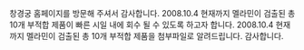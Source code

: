 창경궁 홈페이지를 방문해 주셔서 감사합니다.
2008.10.4 현재까지 멜라민이 검출된 총 10개 부적합 제품이 빠른 시일 내에 회수 될 수 있도록 하고자 합니다.
2008.10.4 현재까지 멜라민이 검출된 총 10개 부적합 제품을 첨부파일로 알려드립니다.
감사합니다.